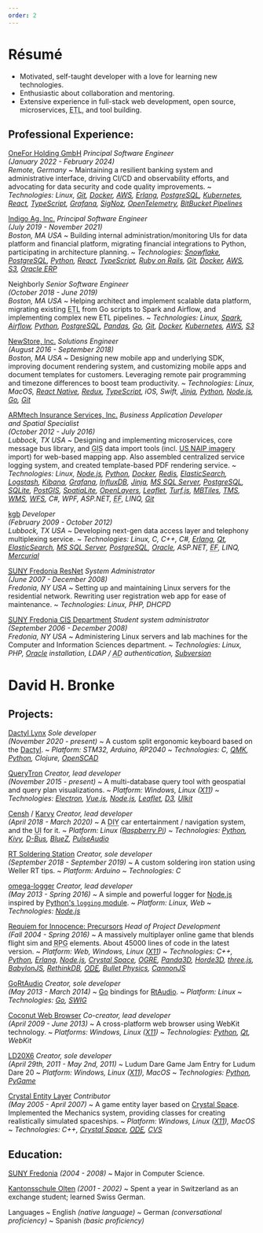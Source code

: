 ```yaml
---
order: 2
---
```


# Résumé

[Airflow]: https://airflow.apache.org/
[AngularJS]: https://angularjs.org/
[ArchLinux]: https://www.archlinux.org/
[ARMtech Insurance Services, Inc.]: http://armt.com/
[Atom]: https://atom.io/
[AWS]: https://aws.amazon.com/
[BabylonJS]: https://www.babylonjs.com/
[Bazaar]: http://bazaar.canonical.com/en/
[BitBucket Pipelines]: https://bitbucket.org/product/features/pipelines
[BlueZ]: http://www.bluez.org/
[Bootstrap]: http://getbootstrap.com/
[Bullet Physics]: http://bulletphysics.org/wordpress/
[CannonJS]: http://www.cannonjs.org/
[Censh]: https://hackaday.io/project/157460-censh
[CentOS]: https://www.centos.org/
[Coconut Web Browser]: https://osdn.net/projects/coconut/
[Crystal Entity Layer]: https://sourceforge.net/projects/cel/
[Crystal Space]: https://sourceforge.net/projects/crystal/
[CVS]: http://www.nongnu.org/cvs/
[D3]: https://d3js.org/
[Dactyl]: https://github.com/adereth/dactyl-keyboard
[Dactyl Lynx]: https://hackaday.io/project/176016-dactyl-lynx
[D-Bus]: https://www.freedesktop.org/wiki/Software/dbus/
[Django]: https://www.djangoproject.com/
[Docker]: https://www.docker.com/
[ElasticSearch]: https://www.elastic.co/
[Electron]: http://electron.atom.io/
[Erlang]: http://www.erlang.org/
[ES2015]: https://www.ecma-international.org/ecma-262/6.0/
[Express]: http://expressjs.com/
[fttpwm]: https://osdn.net/projects/fttpwm/
[Gentoo]: https://www.gentoo.org/
[Git]: http://git-scm.com/
[Go]: https://golang.org/
[GoRtAudio]: https://github.com/whitelynx/gortaudio
[Grafana]: https://grafana.com/
[Horde3D]: http://www.horde3d.org/
[Indigo Ag, Inc.]: https://www.indigoag.com/
[InfluxDB]: https://www.influxdata.com/products/influxdb/
[Jenkins]: https://jenkins.io/
[Jinja]: http://jinja.pocoo.org/
[JIRA]: https://www.atlassian.com/software/jira
[Kantonsschule Olten]: https://kantiolten.so.ch/
[Karvy]: https://github.com/whitelynx/karvy
[kgb]: http://www.kgb.com/
[Kibana]: https://www.elastic.co/products/kibana
[Kivy]: https://kivy.org/
[Koa]: http://koajs.in/
[Kubernetes]: https://kubernetes.io/
[LD20X6]: https://gitlab.com/whitelynx/ld20x6
[Leaflet]: http://leafletjs.com/
[Logstash]: https://www.elastic.co/products/logstash
[Manjaro]: https://manjaro.org/
[MBTiles]: https://github.com/mapbox/mbtiles-spec
[Mercurial]: https://www.mercurial-scm.org/
[Microsoft CRM]: https://en.wikipedia.org/wiki/Microsoft_Dynamics_CRM
[Microsoft Visual Studio]: https://www.visualstudio.com/
[MongoDB]: https://www.mongodb.com/
[MS SQL Server]: http://www.microsoft.com/sqlserver/
[MySQL]: https://www.mysql.com/
[NeoVim]: https://neovim.io/
[NewStore, Inc.]: https://www.newstore.com/
[Node.js]: https://nodejs.org/
[ODE]: http://ode.org/
[OGRE]: https://www.ogre3d.org/
[omega-logger]: https://github.com/Morgul/omega-logger
[OneFor Holding GmbH]: https://www.onefor.com/
[OpenLayers]: http://openlayers.org/
[OpenSCAD]: http://www.openscad.org/
[OpenTelemetry]: https://opentelemetry.io/
[Oracle]: http://www.oracle.com/
[Oracle ERP]: https://www.oracle.com/erp/
[Panda3D]: http://www.panda3d.org/
[Pandas]: https://pandas.pydata.org/
[PLWM]: http://plwm.sourceforge.net
[PostGIS]: http://postgis.net/
[PostgreSQL]: https://www.postgresql.org/
[pqrs]: https://bitbucket.org/whitelynx/pqrs
[PulseAudio]: https://www.freedesktop.org/wiki/Software/PulseAudio/
[PyCharm]: http://www.jetbrains.com/pycharm/
[PyGame]: https://www.pygame.org/
[Python]: http://www.python.org/
[Python's `logging` module]: https://docs.python.org/2/library/logging.html
[Python-Xlib]: http://python-xlib.sourceforge.net
[QMK]: https://qmk.fm/
[Qt]: http://www.qt.io/
[QtQuick]: http://www.qt.io/qt-quick/
[QueryTron]: https://gitlab.com/whitelynx/querytron
[Raspberry Pi]: https://www.raspberrypi.org/products/raspberry-pi-3-model-b-plus/
[React]: https://reactjs.org/
[React Native]: https://facebook.github.io/react-native/
[RedHat]: http://www.redhat.com/
[Redis]: https://redis.io/
[Redux]: https://redux.js.org/
[Requiem for Innocence: Precursors]: https://github.com/SkewedAspect/rfi-webgl-client
[RethinkDB]: https://www.rethinkdb.com/
[Riak KV]: http://basho.com/products/riak-kv/
[Riot.js]: http://riotjs.com/
[RtAudio]: http://www.music.mcgill.ca/~gary/rtaudio/
[RT Soldering Station]: https://hackaday.io/project/161071-rt-soldering-station
[Ruby on Rails]: https://rubyonrails.org/
[S3]: https://aws.amazon.com/s3/
[Saint Francis High School]: https://www.stfrancishigh.org/
[Semantic UI]: http://semantic-ui.com/
[SigNoz]: https://signoz.io/
[Slackware]: http://www.slackware.com/
[Snowflake]: https://www.snowflake.com/
[Spark]: https://spark.apache.org/
[SpatiaLite]: https://www.gaia-gis.it/fossil/libspatialite/index
[SQLite]: https://sqlite.org/
[Subversion]: https://subversion.apache.org/
[SUNY Fredonia]: https://www.fredonia.edu/
[SUNY Fredonia Computer and Information Sciences Department]: http://home.fredonia.edu/cis
[SUNY Fredonia ResNet]: http://home.fredonia.edu/its/resnet
[SWIG]: http://www.swig.org/
[three.js]: https://threejs.org/
[TMS]: https://wiki.osgeo.org/index.php?title=Tile_Map_Service_Specification
[Trello]: https://trello.com/
[Turf.js]: http://turfjs.org/
[TypeScript]: https://www.typescriptlang.org/
[Ubuntu]: http://www.ubuntu.com/
[UIkit]: http://getuikit.com/
[Unreal Engine]: https://www.unrealengine.com/en-US/what-is-unreal-engine-4
[US NAIP imagery]: https://naip-usdaonline.hub.arcgis.com/
[Vim]: http://www.vim.org/
[Vue.js]: http://vuejs.org/
[Vuex]: https://vuex.vuejs.org/en/
[Waffle.io]: https://waffle.io/
[web-pgq]: https://github.com/whitelynx/web-pgq
[WebStorm]: https://www.jetbrains.com/webstorm/
[Weex]: https://weex.apache.org/
[WFS]: http://www.opengeospatial.org/standards/wfs
[WMS]: http://www.opengeospatial.org/standards/wms
[X11]: https://www.wikiwand.com/en/X_Window_System


- Motivated, self-taught developer with a love for learning new technologies.
- Enthusiastic about collaboration and mentoring.
- Extensive experience in full-stack web development, open source, microservices, <abbr title="extract, transform, load">ETL</abbr>, and tool building.


Professional Experience:
------------------------

<i class="fas fa-piggy-bank underlay"></i>[OneFor Holding GmbH][] _Principal Software Engineer<br>(January 2022 - February 2024)<br>Remote, Germany_
  ~ Maintaining a resilient banking system and administrative interface, driving CI/CD and observability efforts, and advocating for data security and code quality improvements.
  ~ _Technologies: Linux, [Git][], [Docker][], [AWS][], [Erlang][], [PostgreSQL][], [Kubernetes][], [React][], [TypeScript][], [Grafana][], [SigNoz][], [OpenTelemetry][], [BitBucket Pipelines][]_

<i class="fas fa-seedling underlay"></i>[Indigo Ag, Inc.][] _Principal Software Engineer<br>(July 2019 - November 2021)<br>Boston, MA USA_
  ~ Building internal administration/monitoring UIs for data platform and financial platform, migrating financial integrations to Python, participating in architecture planning.
  ~ _Technologies: [Snowflake][], [PostgreSQL][], [Python][], [React][], [TypeScript][], [Ruby on Rails][], [Git][], [Docker][], [AWS][], [S3][], [Oracle ERP][]_

<i class="fas fa-money-bill underlay"></i>Neighborly _Senior Software Engineer<br>(October 2018 - June 2019)<br>Boston, MA USA_
  ~ Helping architect and implement scalable data platform, migrating existing <abbr title="extract, transform, load">ETL</abbr> from Go scripts to Spark and Airflow, and implementing complex new ETL pipelines.
  ~ _Technologies: Linux, [Spark][], [Airflow][], [Python][], [PostgreSQL][], [Pandas][], [Go][], [Git][], [Docker][], [Kubernetes][], [AWS][], [S3][]_

<i class="fas fa-bag-shopping underlay"></i>[NewStore, Inc.][] _Solutions Engineer<br>(August 2016 - September 2018)<br>Boston, MA USA_
  ~ Designing new mobile app and underlying SDK, improving document rendering system, and customizing mobile apps and document templates for customers. Leveraging remote pair programming and timezone differences to boost team productivity.
  ~ _Technologies: Linux, MacOS, [React Native][], [Redux][], [TypeScript][], iOS, Swift, [Jinja][], [Python][], [Node.js][], [Go][], [Git][]_

<i class="fas fa-wheat-awn underlay"></i>[ARMtech Insurance Services, Inc.][] _Business Application Developer<br>and Spatial Specialist<br>(October 2012 - July 2016)<br>Lubbock, TX USA_
  ~ Designing and implementing microservices, core message bus library, and <abbr title="geographic information system">GIS</abbr> data import tools (incl. [US NAIP imagery][] import) for web-based mapping app. Also assembled centralized service logging system, and created template-based PDF rendering service.
  ~ _Technologies: Linux, [Node.js][], [Python][], [Docker][], [Redis][], [ElasticSearch][], [Logstash][], [Kibana][], [Grafana][], [InfluxDB][], [Jinja][], [MS SQL Server][], [PostgreSQL][], [SQLite][], [PostGIS][], [SpatiaLite][], [OpenLayers][], [Leaflet][], [Turf.js][], [MBTiles][], [TMS][], [WMS][], [WFS][], C#, WPF, ASP.NET, <abbr title="Entity Framework">EF</abbr>, LINQ, [Git][]_

<i class="fas fa-headset underlay"></i>[kgb][] _Developer<br>(February 2009 - October 2012)<br>Lubbock, TX USA_
  ~ Developing next-gen data access layer and telephony multiplexing service.
  ~ _Technologies: Linux, C, C++, C#, [Erlang][], [Qt][], [ElasticSearch][], [MS SQL Server][], [PostgreSQL][], [Oracle][], ASP.NET, <abbr title="Entity Framework">EF</abbr>, LINQ, [Mercurial][]_

<i class="fas fa-network-wired underlay"></i>[<abbr title="State University of New York">SUNY</abbr> Fredonia ResNet][SUNY Fredonia ResNet] _System Administrator<br>(June 2007 - December 2008)<br>Fredonia, NY USA_
  ~ Setting up and maintaining Linux servers for the residential network. Rewriting user registration web app for ease of maintenance.
  ~ _Technologies: Linux, PHP, DHCPD_

<i class="fas fa-computer underlay"></i>[<abbr title="State University of New York">SUNY</abbr> Fredonia <abbr title="Computer and Information Sciences">CIS</abbr> Department][SUNY Fredonia Computer and Information Sciences Department] _Student system administrator<br>(September 2006 - December 2008)<br>Fredonia, NY USA_
  ~ Administering Linux servers and lab machines for the Computer and Information Sciences department.
  ~ _Technologies: Linux, PHP, [Oracle][] installation, LDAP / <abbr title="Active Directory">AD</abbr> authentication, [Subversion][]_


<h1 class="print-only pagebreak">
 <span class="fn">David H. Bronke</span>
</h1>


Projects:
---------

<i class="fas fa-keyboard underlay"></i>[Dactyl Lynx][] _Sole developer<br>(November 2020 - present)_
  ~ A custom split ergonomic keyboard based on the [Dactyl][].
  ~ _Platform: STM32, Arduino, RP2040_
  ~ _Technologies: C, [QMK][], [Python][], Clojure, [OpenSCAD][]_

<i class="fas fa-database underlay"></i>[QueryTron][] _Creator, lead developer<br>(November 2015 - present)_
  ~ A multi-database query tool with geospatial and query plan visualizations.
  ~ _Platform: Windows, Linux ([X11][])_
  ~ _Technologies: [Electron][], [Vue.js][], [Node.js][], [Leaflet][], [D3][], [UIkit][]_

<i class="fas fa-car-side underlay"></i>[Censh][] / [Karvy][] _Creator, lead developer<br>(April 2018 - March 2020)_
  ~ A <abbr title="do-it-yourself">DIY</abbr> car entertainment / navigation system, and the <abbr title="user interface">UI</abbr> for it.
  ~ _Platform: Linux ([Raspberry Pi][])_
  ~ _Technologies: [Python][], [Kivy][], [D-Bus][], [BlueZ][], [PulseAudio][]_

<i class="fas fa-microchip underlay"></i>[RT Soldering Station][] _Creator, sole developer<br>(September 2018 - September 2019)_
  ~ A custom soldering iron station using Weller RT tips.
  ~ _Platform: Arduino_
  ~ _Technologies: C_

<i class="fas fa-magnifying-glass underlay"></i>[omega-logger][] _Creator, lead developer<br>(May 2013 - Spring 2016)_
  ~ A simple and powerful logger for [Node.js][] inspired by [Python's `logging` module][].
  ~ _Platform: Linux, Web_
  ~ _Technologies: [Node.js][]_

<i class="fas fa-gamepad underlay"></i>[Requiem for Innocence: Precursors][] _Head of Project Development<br>(Fall 2004 - Spring 2016)_
  ~ A massively multiplayer online game that blends flight sim and <abbr title="role-playing game">RPG</abbr> elements. About 45000 lines of code in the latest version.
  ~ _Platform: Web, Windows, Linux ([X11][])_
  ~ _Technologies: C++, [Python][], [Erlang][], [Node.js][], [Crystal Space][], [OGRE][], [Panda3D][], [Horde3D][], [three.js][], [BabylonJS][], [RethinkDB][], [<abbr title="Open Dynamics Engine">ODE</abbr>][ODE], [Bullet Physics][], [CannonJS][]_


<i class="fas fa-volume-high underlay"></i>[GoRtAudio][] _Creator, sole developer<br>(May 2013 - March 2014)_
  ~ [Go][] bindings for [RtAudio][].
  ~ _Platform: Linux_
  ~ _Technologies: [Go][], [SWIG][]_

<i class="fas fa-globe underlay"></i>[Coconut Web Browser][] _Co-creator, lead developer<br>(April 2009 - June 2013)_
  ~ A cross-platform web browser using WebKit technology.
  ~ _Platforms: Windows, Linux ([X11][])_
  ~ _Technologies: [Python][], [Qt][], WebKit_

<i class="fas fa-gamepad underlay"></i>[LD20X6][] _Creator, sole developer<br>(April 29th, 2011 - May 2nd, 2011)_
  ~ Ludum Dare Game Jam Entry for Ludum Dare 20
  ~ _Platform: Windows, Linux ([X11][]), MacOS_
  ~ _Technologies: [Python][], [PyGame][]_

<i class="fas fa-gamepad underlay"></i>[Crystal Entity Layer][] _Contributor<br>(May 2005 - April 2007)_
  ~ A game entity layer based on [Crystal Space][]. Implemented the Mechanics system, providing classes for creating realistically simulated spaceships.
  ~ _Platform: Windows, Linux ([X11][]), MacOS_
  ~ _Technologies: C++, [Crystal Space][], [<abbr title="Open Dynamics Engine">ODE</abbr>][ODE], [CVS][]_


Education:
----------

[<abbr title="State University of New York">SUNY</abbr> Fredonia][SUNY Fredonia] _(2004 - 2008)_
  ~ Major in Computer Science.

[Kantonsschule Olten][] _(2001 - 2002)_
  ~ Spent a year in Switzerland as an exchange student; learned Swiss German.

Languages
  ~ English _(native language)_
  ~ German _(conversational proficiency)_
  ~ Spanish _(basic proficiency)_
